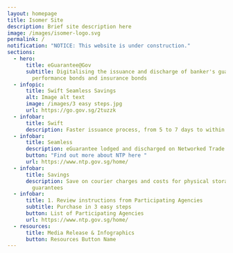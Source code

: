 ```yaml
---
layout: homepage
title: Isomer Site
description: Brief site description here
image: /images/isomer-logo.svg
permalink: /
notification: "NOTICE: This website is under construction."
sections:
  - hero:
      title: eGuarantee@Gov
      subtitle: Digitalising the issuance and discharge of banker's guarantee,
        performance bonds and insurance bonds
  - infopic:
      title: Swift Seamless Savings
      alt: Image alt text
      image: /images/3 easy steps.jpg
      url: https://go.gov.sg/2tuzzk
  - infobar:
      title: Swift
      description: Faster issuance process, from 5 to 7 days to within 1 day
  - infobar:
      title: Seamless
      description: eGuarantee lodged and discharged on Networked Trade Platform (NTP)
      button: "Find out more about NTP here "
      url: https://www.ntp.gov.sg/home/
  - infobar:
      title: Savings
      description: Save on courier charges and costs for physical storage of paper
        guarantees
  - infobar:
      title: 1. Review instructions from Participating Agencies
      subtitle: Purchase in 3 easy steps
      button: List of Participating Agencies
      url: https://www.ntp.gov.sg/home/
  - resources:
      title: Media Release & Infographics
      button: Resources Button Name
---
```


